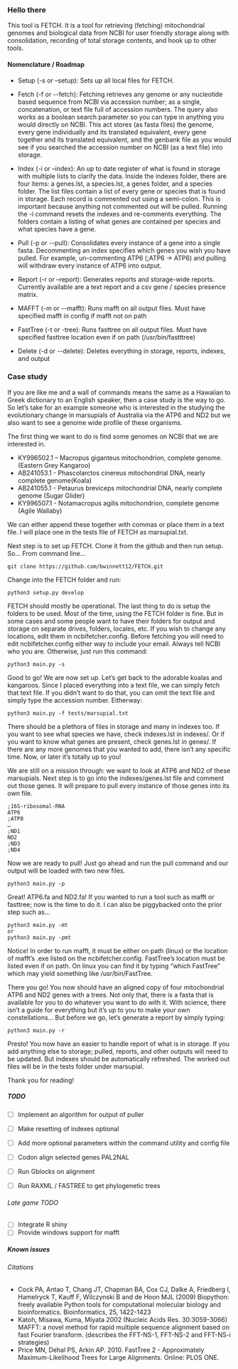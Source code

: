 ### Hello there
This tool is FETCH. It is a tool for retrieving (fetching) mitochondrial genomes and biological data from NCBI for user friendly storage along with consolidation, recording of total storage contents, and  hook up to other tools.

#### Nomenclature / Roadmap
 - Setup (-s or –setup): Sets up all local files for FETCH.
- Fetch (-f or --fetch): Fetching retrieves any genome or any nucleotide based sequence from NCBI via accession number; as a single, concatenation, or text file full of accession numbers. The query also works as a boolean search parameter so you can type in anything you would directly on NCBI. This act stores (as fasta files) the genome, every gene individually and its translated equivalent, every gene together and its translated equivalent, and the genbank file as you would see if you searched the accession number on NCBI (as a text file) into storage.

- Index (-i or –index): An up to date register of what is found in storage with multiple lists to clarify the data. Inside the indexes folder, there are four items: a genes.lst, a species.lst, a genes folder, and a species folder. The list files contain a list of every gene or species that is found in storage. Each record is commented out using a semi-colon. This is important because anything not commented out will be pulled. Running the -i command resets the indexes and re-comments everything. The folders contain a listing of what genes are contained per species and what species have a gene.

- Pull (-p or --pull): Consolidates every instance of a gene into a single fasta. Decommenting an index specifies which genes you wish you have pulled. For example, un-commenting ATP6 (;ATP6 → ATP6) and pulling will withdraw every instance of ATP6 into output.

- Report (-r or –report): Generates reports and storage-wide reports. Currently available are a text report and a csv gene / species presence matrix.

- MAFFT (-m or --mafft): Runs mafft on all output files. Must have specified mafft in config if mafft not on path

- FastTree (-t or -tree): Runs fasttree on all output files. Must have specified fasttree location even if on path (/usr/bin/fastttree)

- Delete (-d or --delete): Deletes everything in storage, reports, indexes, and output

### Case study
If you are like me and a wall of commands means the same as a Hawaiian to Greek dictionary to an English speaker, then a case study is the way to go. So let’s take for an example someone who is interested in the studying the evolutionary change in marsupials of Australia via the ATP6 and ND2 but we also want to see a genome wide profile of these organisms. <br/>


The first thing we want to do is find some genomes on NCBI that we are interested in.
+ KY996502.1 – Macropus giganteus mitochondrion, complete genome. (Eastern Grey Kangaroo)
+ AB241053.1 - Phascolarctos cinereus mitochondrial DNA, nearly complete genome(Koala)
+ AB241055.1 - Petaurus breviceps mitochondrial DNA, nearly complete genome (Sugar Glider)
+ KY996507.1 - Notamacropus agilis mitochondrion, complete genome (Agile Wallaby)

We can either append these together with commas or place them in a text file. I will place one in the tests file of FETCH as marsupial.txt.

Next step is to set up FETCH. Clone it from the github and then run setup. So… From command line…
```
git clone https://github.com/bwinnett12/FETCH.git
```

Change into the FETCH folder and run:
```
python3 setup.py develop
```
FETCH should mostly be operational. The last thing to do is setup the folders to be used. Most of the time, using the FETCH folder is fine. But in some cases and some people want to have their folders for output and storage on separate drives, folders, locales, etc. If you wish to change any locations, edit them in ncbifetcher.config. Before fetching you will need to edit ncbifetcher.config either way to include your email. Always tell NCBI who you are. Otherwise, just run this command:

```
python3 main.py -s
```

Good to go! We are now set up. Let’s get back to the adorable koalas and kangaroos. Since I placed everything into a text file, we can simply fetch that text file. If you didn’t want to do that, you can omit the text file and simply type the accession number. Eitherway:

```
python3 main.py -f tests/marsupial.txt
```

There should be a plethora of files in storage and many in indexes too. If you want to see what species we have, check indexes.lst in indexes/. Or if you want to know what genes are present, check genes.lst in genes/. If there are any more genomes that you wanted to add, there isn’t any specific time. Now, or later it’s totally up to you!

We are still on a mission through: we want to look at ATP6 and ND2 of these marsupials. Next step is to go into the indexes/genes.lst file and comment out those genes. It will prepare to pull every instance of those genes into its own file.

```
;16S-ribosomal-RNA
ATP6
;ATP8
…
;ND1
ND2
;ND3
;ND4
```

Now we are ready to pull! Just go ahead and run the pull command and our output will be loaded with two new files.

```
python3 main.py -p
```

Great! ATP6.fa and ND2.fa! If you wanted to run a tool such as mafft or fasttree; now is the time to do it. I can also be piggybacked onto the prior step such as…

```
python3 main.py -mt
or
python3 main.py -pmt
```

Notice! In order to run mafft, it must be either on path (linux) or the location of mafft’s .exe listed on the ncbifetcher.config. FastTree’s location must be listed even if on path. On linux you can find it by typing “which FastTree” which may yield something like /usr/bin/FastTree.


There you go! You now should have an aligned copy of four mitochondrial ATP6 and ND2 genes with a trees. Not only that, there is a fasta that is available for you to do whatever you want to do with it. With science, there isn’t a guide for everything but it’s up to you to make your own constellations… But before we go, let’s generate a report by simply typing:

```
python3 main.py -r
```

Presto! You now have an easier to handle report of what is in storage. If you add anything else to storage; pulled, reports, and other outputs will need to be updated. But indexes should be automatically refreshed. The worked out files will be in the tests folder under marsupial.

Thank you for reading!

##### TODO
- [ ] Implement an algorithm for output of puller
- [ ] Make resetting of indexes optional
- [ ] Add more optional parameters within the command utility and config file

- [ ] Codon align selected genes PAL2NAL
- [ ] Run Gblocks on alignment
- [ ] Run RAXML / FASTREE to get phylogenetic trees


###### Late game TODO
- [ ] Integrate R shiny
- [ ] Provide windows support for mafft

##### Known issues

###### Citations

+ Cock PA, Antao T, Chang JT, Chapman BA, Cox CJ, Dalke A, Friedberg I, Hamelryck T, Kauff F, Wilczynski B and de Hoon MJL (2009) Biopython: freely available Python tools for computational molecular biology and bioinformatics. Bioinformatics, 25, 1422-1423
+ Katoh, Misawa, Kuma, Miyata 2002 (Nucleic Acids Res. 30:3059-3066)
MAFFT: a novel method for rapid multiple sequence alignment based on fast Fourier transform.
(describes the FFT-NS-1, FFT-NS-2 and FFT-NS-i strategies)
+ Price MN, Dehal PS, Arkin AP. 2010. FastTree 2 - Approximately Maximum-Likelihood Trees for Large Alignments. Online: PLOS ONE.